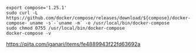 ```
export compose='1.25.1'
sudo curl -L https://github.com/docker/compose/releases/download/${compose}/docker-compose-`uname -s`-`uname -m` -o /usr/local/bin/docker-compose
sudo chmod 0755 /usr/local/bin/docker-compose
docker-compose -v
```
https://qiita.com/iganari/items/fe4889943f22fd63692a
